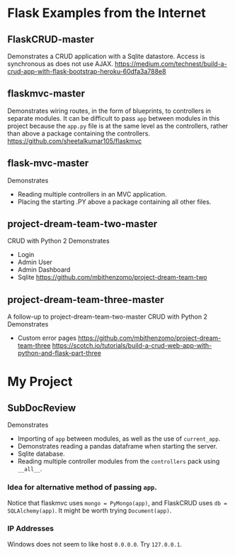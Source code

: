 # Flask Examples from the Internet

## FlaskCRUD-master
Demonstrates a CRUD application with a Sqlite datastore. Access is synchronous as does not use AJAX.
https://medium.com/technest/build-a-crud-app-with-flask-bootstrap-heroku-60dfa3a788e8


## flaskmvc-master
Demonstrates wiring routes, in the form of blueprints, to controllers in separate modules. 
It can be difficult to pass `app` between modules in this project because the `app.py` file is at the same level as the controllers, rather than above a package containing the controllers.
https://github.com/sheetalkumar105/flaskmvc


## flask-mvc-master
Demonstrates 
* Reading multiple controllers in an MVC application. 
* Placing the starting .PY above a package containing all other files.


## project-dream-team-two-master
CRUD with Python 2
Demonstrates
* Login
* Admin User
* Admin Dashboard
* Sqlite
https://github.com/mbithenzomo/project-dream-team-two


## project-dream-team-three-master
A follow-up to project-dream-team-two-master
CRUD with Python 2
Demonstrates
* Custom error pages
https://github.com/mbithenzomo/project-dream-team-three
https://scotch.io/tutorials/build-a-crud-web-app-with-python-and-flask-part-three 


# My Project

## SubDocReview
Demonstrates 
* Importing of `app` between modules, as well as the use of `current_app`. 
* Demonstrates reading a pandas dataframe when starting the server. 
* Sqlite database.
* Reading multiple controller modules from the `controllers` pack using `__all__`.

### Idea for alternative method of passing `app`. 
Notice that flaskmvc uses `mongo = PyMongo(app)`, and FlaskCRUD uses `db = SQLAlchemy(app)`. It might be worth trying `Document(app)`.

### IP Addresses
Windows does not seem to like host `0.0.0.0`. Try `127.0.0.1`. 